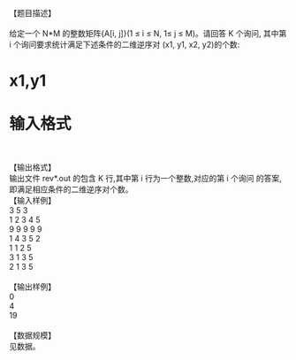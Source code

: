 
【题目描述】<br/>
<br/>
给定一个 N*M 的整数矩阵{A[i, j]}(1 ≤ i ≤ N, 1≤ j ≤ M)。请回答 K 个询问, 其中第 i 个询问要求统计满足下述条件的二维逆序对 (x1, y1, x2, y2)的个数:<br/>

# x1,y1



# 输入格式


<p>
	<br/>
</p>
【输出格式】<br/>
输出文件 rev*.out 的包含 K 行,其中第 i 行为一个整数,对应的第 i 个询问 的答案,即满足相应条件的二维逆序对个数。<br/>
【输入样例】<br/>
3 5 3<br/>
1 2 3 4 5<br/>
9 9 9 9 9<br/>
1 4 3 5 2<br/>
1 1 2 5<br/>
3 1 3 5<br/>
2 1 3 5<br/>
<br/>
【输出样例】<br/>
0<br/>
4<br/>
19<br/>
<br/>
【数据规模】<br/>
见数据。

